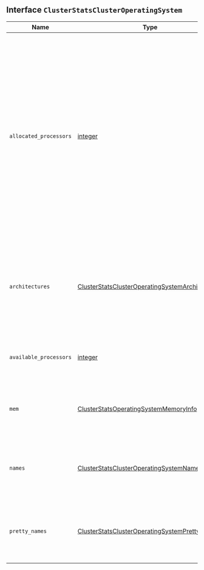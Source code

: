 ## Interface `ClusterStatsClusterOperatingSystem`

| Name | Type | Description |
| - | - | - |
| `allocated_processors` | [integer](./integer.md) | Number of processors used to calculate thread pool size across all selected nodes. This number can be set with the processors setting of a node and defaults to the number of processors reported by the operating system. In both cases, this number will never be larger than 32. |
| `architectures` | [ClusterStatsClusterOperatingSystemArchitecture](./ClusterStatsClusterOperatingSystemArchitecture.md)[] | Contains statistics about processor architectures (for example, x86_64 or aarch64) used by selected nodes. |
| `available_processors` | [integer](./integer.md) | Number of processors available to JVM across all selected nodes. |
| `mem` | [ClusterStatsOperatingSystemMemoryInfo](./ClusterStatsOperatingSystemMemoryInfo.md) | Contains statistics about memory used by selected nodes. |
| `names` | [ClusterStatsClusterOperatingSystemName](./ClusterStatsClusterOperatingSystemName.md)[] | Contains statistics about operating systems used by selected nodes. |
| `pretty_names` | [ClusterStatsClusterOperatingSystemPrettyName](./ClusterStatsClusterOperatingSystemPrettyName.md)[] | Contains statistics about operating systems used by selected nodes. |

